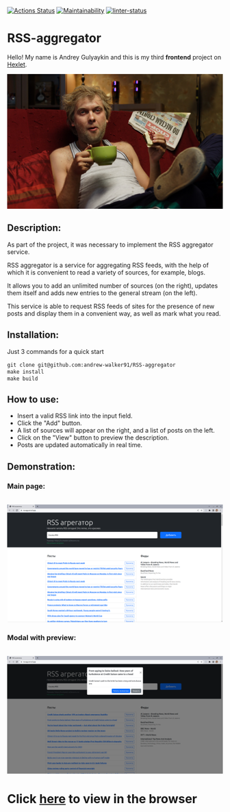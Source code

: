 [![Actions Status](https://github.com/andrew-walker91/frontend-project-11/workflows/hexlet-check/badge.svg)](https://github.com/andrew-walker91/frontend-project-11/actions) [![Maintainability](https://api.codeclimate.com/v1/badges/0a13a7b95c6636cdf39a/maintainability)](https://codeclimate.com/github/andrew-walker91/frontend-project-11/maintainability) [![linter-status](https://github.com/andrew-walker91/frontend-project-11/actions/workflows/linter-check.yml/badge.svg)](https://github.com/andrew-walker91/frontend-project-11/actions/workflows/linter-check.yml)

# RSS-aggregator
Hello! My name is Andrey Gulyaykin and this is my third **frontend** project on [Hexlet](https://ru.hexlet.io/pages/about).

![meme](src/images/meme.jpeg)

## Description:
As part of the project, it was necessary to implement the RSS aggregator service.

RSS aggregator is a service for aggregating RSS feeds, with the help of which it is convenient to read a variety of sources, for example, blogs.

It allows you to add an unlimited number of sources (on the right), updates them itself and adds new entries to the general stream (on the left).

This service is able to request RSS feeds of sites for the presence of new posts and display them in a convenient way, as well as mark what you read.
## Installation:

Just 3 commands for a quick start
```
git clone git@github.com:andrew-walker91/RSS-aggregator
make install
make build
```

## How to use:
 - Insert a valid RSS link into the input field.
 - Click the "Add" button.
 - A list of sources will appear on the right, and a list of posts on the left.
 - Click on the "View" button to preview the description.
 - Posts are updated automatically in real time.

## Demonstration:  
### Main page:
\
![main](src/images/demo_main.png)

### Modal with preview:
\
![modal](src/images/demo_modal.png)

# Click [here](https://rss-agg.vercel.app/) to view in the browser


